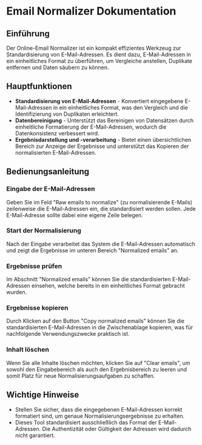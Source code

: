 # Email Normalizer Dokumentation

## Einführung

Der Online-Email Normalizer ist ein kompakt effizientes Werkzeug zur Standardisierung von E-Mail-Adressen. Es dient dazu, E-Mail-Adressen in ein einheitliches Format zu überführen, um Vergleiche anstellen, Duplikate entfernen und Daten säubern zu können.

## Hauptfunktionen

- **Standardisierung von E-Mail-Adressen** - Konvertiert eingegebene E-Mail-Adressen in ein einheitliches Format, was den Vergleich und die Identifizierung von Duplikaten erleichtert.
- **Datenbereinigung** - Unterstützt das Bereinigen von Datensätzen durch einheitliche Formatierung der E-Mail-Adressen, wodurch die Datenkonsistenz verbessert wird.
- **Ergebnisdarstellung und -verarbeitung** - Bietet einen übersichtlichen Bereich zur Anzeige der Ergebnisse und unterstützt das Kopieren der normalisierten E-Mail-Adressen.

## Bedienungsanleitung

### Eingabe der E-Mail-Adressen

Geben Sie im Feld "Raw emails to normalize" (zu normalisierende E-Mails) zeilenweise die E-Mail-Adressen ein, die standardisiert werden sollen. Jede E-Mail-Adresse sollte dabei eine eigene Zeile belegen.

### Start der Normalisierung

Nach der Eingabe verarbeitet das System die E-Mail-Adressen automatisch und zeigt die Ergebnisse im unteren Bereich "Normalized emails" an.

### Ergebnisse prüfen

Im Abschnitt "Normalized emails" können Sie die standardisierten E-Mail-Adressen einsehen, welche bereits in ein einheitliches Format gebracht wurden.

### Ergebnisse kopieren

Durch Klicken auf den Button "Copy normalized emails" können Sie die standardisierten E-Mail-Adressen in die Zwischenablage kopieren, was für nachfolgende Verwendungszwecke praktisch ist.

### Inhalt löschen

Wenn Sie alle Inhalte löschen möchten, klicken Sie auf "Clear emails", um sowohl den Eingabebereich als auch den Ergebnisbereich zu leeren und somit Platz für neue Normalisierungsaufgaben zu schaffen.

## Wichtige Hinweise

- Stellen Sie sicher, dass die eingegebenen E-Mail-Adressen korrekt formatiert sind, um genaue Normalisierungsergebnisse zu erhalten.
- Dieses Tool standardisiert ausschließlich das Format der E-Mail-Adressen. Die Authentizität oder Gültigkeit der Adressen wird dadurch nicht garantiert.